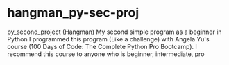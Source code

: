 # hangman_py-sec-proj
py_second_project (Hangman) My second simple program as a beginner in Python I programmed this program (Like a challenge) with Angela Yu's course (100 Days of Code: The Complete Python Pro Bootcamp). I recommend this course to anyone who is beginner, intermediate, pro
